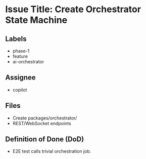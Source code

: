 # Issue Title: Create Orchestrator State Machine

## Labels
- phase-1
- feature
- ai-orchestrator

## Assignee
- copilot

## Files
- Create packages/orchestrator/
- REST/WebSocket endpoints

## Definition of Done (DoD)
- E2E test calls trivial orchestration job.